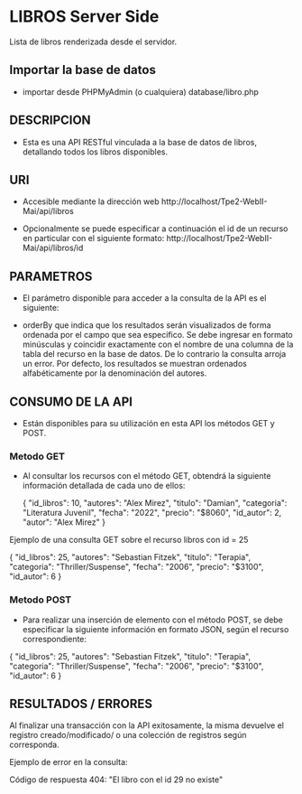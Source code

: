 # LIBROS Server Side
Lista de libros renderizada desde el servidor.

## Importar la base de datos
- importar desde PHPMyAdmin (o cualquiera) database/libro.php

## DESCRIPCION
- Esta es una API RESTful vinculada a la base de datos de libros, detallando todos los libros disponibles.

## URI
- Accesible mediante la dirección web http://localhost/Tpe2-WebII-Mai/api/libros

- Opcionalmente se puede especificar a continuación el id de un recurso en particular con el siguiente formato: http://localhost/Tpe2-WebII-Mai/api/libros/id

## PARAMETROS
- El parámetro disponible para acceder a la consulta de la API es el siguiente:

- orderBy que indica que los resultados serán visualizados de forma ordenada por el campo que sea especifico. Se debe ingresar en formato minúsculas y coincidir exactamente con el nombre de una columna de la tabla del recurso en la base de datos. De lo contrario la consulta arroja un error. Por defecto, los resultados se muestran ordenados alfabéticamente por la denominación del autores.

## CONSUMO DE LA API
- Están disponibles para su utilización en esta API los métodos GET y POST.

### Metodo GET
- Al consultar los recursos con el método GET, obtendrá la siguiente información detallada de cada uno de ellos:

    {
        "id_libros": 10,
        "autores": "Alex Mirez",
        "titulo": "Damian",
        "categoria": "Literatura Juvenil",
        "fecha": "2022",
        "precio": "$8060",
        "id_autor": 2,
        "autor": "Alex Mirez"
    }

Ejemplo de una consulta GET sobre el recurso libros con id = 25

{
    "id_libros": 25,
    "autores": "Sebastian Fitzek",
    "titulo": "Terapia",
    "categoria": "Thriller/Suspense",
    "fecha": "2006",
    "precio": "$3100",
    "id_autor": 6
}

### Metodo POST
- Para realizar una inserción de elemento con el método POST, se debe especificar la siguiente información en formato JSON, según el recurso correspondiente:

{
    "id_libros": 25,
    "autores": "Sebastian Fitzek",
    "titulo": "Terapia",
    "categoria": "Thriller/Suspense",
    "fecha": "2006",
    "precio": "$3100",
    "id_autor": 6
}   

## RESULTADOS / ERRORES
Al finalizar una transacción con la API exitosamente, la misma devuelve el registro creado/modificado/ o una colección de registros según corresponda.

Ejemplo de error en la consulta:

Código de respuesta 404: "El libro con el id 29 no existe"